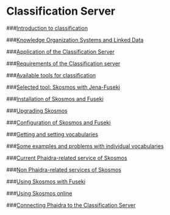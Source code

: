 # Classification Server

###[Introduction to classification](introduction_to_classification.md)

###[Knowledge Organization Systems and Linked Data](knowledge_organization_systems.md)

###[Application of the Classification Server](application_of_the_classification_server.md)

###[Requirements of the Classification server](requirements_of_the_classification_server.md)

###[Available tools for classification](available_tools_for_classification.md)

###[Selected tool: Skosmos with Jena-Fuseki](selected_tool_skosmos_with_jena-fuseki.md)

###[Installation of Skosmos and Fuseki](installation_of_skosmos_and_fuseki.md)

###[Upgrading Skosmos](upgrading_skosmos.md)

###[Configuration of Skosmos and Fuseki](configuration_of_skosmos_and_fuseki.md)

###[Getting and setting vocabularies](getting_and_setting_vocabularies.md)

###[Some examples and problems with individual vocabularies](some_examples_and_problems_with_individual_vocab.md)

###[Current Phaidra-related service of Skosmos](current_phaidra_related_service_of_skosmos.md)

###[Non Phaidra-related services of Skosmos](non_phaidra-related_services_of_skosmos.md)

###[Using Skosmos with Fuseki](using_skosmos_with_fuseki.md)

###[Using Skosmos online](using_skosmos_online.md)


###[Connecting Phaidra to the Classification Server](connecting_to_phaidra.md)



